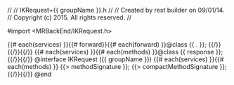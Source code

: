 //
//  IKRequest+{{ groupName }}.h
//
//  Created by rest builder on 09/01/14.
//  Copyright (c) 2015. All rights reserved.
//

#import <MRBackEnd/IKRequest.h>

{{# each(services) }}{{# forward}}{{# each(forward) }}@class {{ . }};
{{/}}{{/}}{{/}}
{{# each(services) }}{{# each(methods) }}@class {{ response }};
{{/}}{{/}}
@interface IKRequest ({{ groupName }})
{{# each(services) }}{{# each(methods) }}
{{> methodSignature }};
{{> compactMethodSignature }};
{{/}}{{/}}
@end
